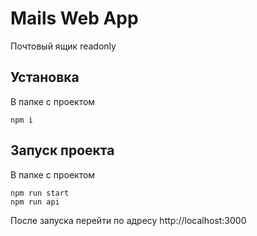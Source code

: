 # Mails Web App

Почтовый ящик readonly

## Установка

В папке с проектом

```
npm i
```

## Запуск проекта

В папке с проектом

```
npm run start
npm run api
```

После запуска перейти по адресу
http://localhost:3000

